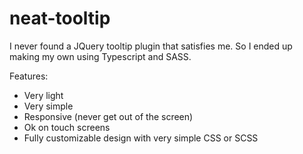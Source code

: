 # neat-tooltip
I never found a JQuery tooltip plugin that satisfies me. So I ended up making my own using Typescript and SASS.

Features:
- Very light
- Very simple
- Responsive (never get out of the screen)
- Ok on touch screens
- Fully customizable design with very simple CSS or SCSS
